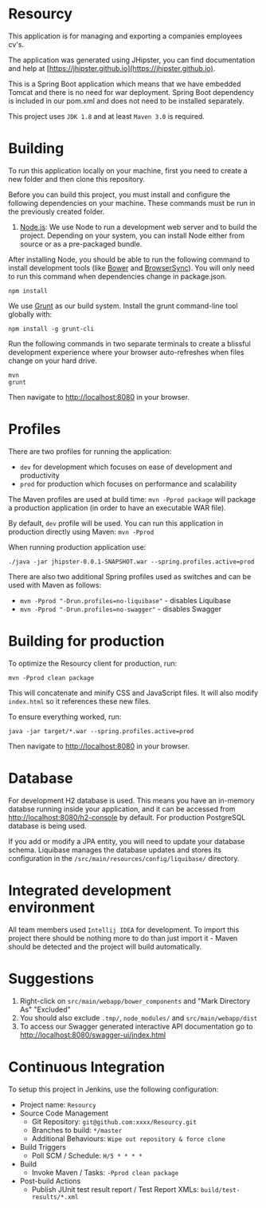 # Resourcy

This application is for managing and exporting a companies employees cv's.

The application was generated using JHipster, you can find documentation and help at [https://jhipster.github.io](https://jhipster.github.io).

This is a Spring Boot application which means that we have embedded Tomcat and there is no need for war deployment. Spring Boot dependency is included in our pom.xml and does not need to be installed separately.

This project uses `JDK 1.8` and at least `Maven 3.0` is required.

# Building

To run this application locally on your machine, first you need to create a new folder and then clone this repository.

Before you can build this project, you must install and configure the following dependencies on your machine. These commands must be run in the previously created folder.

1. [Node.js][]: We use Node to run a development web server and to build the project.
   Depending on your system, you can install Node either from source or as a pre-packaged bundle.

After installing Node, you should be able to run the following command to install development tools (like
[Bower][] and [BrowserSync][]). You will only need to run this command when dependencies change in package.json.

    npm install

We use [Grunt][] as our build system. Install the grunt command-line tool globally with:

    npm install -g grunt-cli

Run the following commands in two separate terminals to create a blissful development experience where your browser
auto-refreshes when files change on your hard drive.

    mvn
    grunt

Then navigate to [http://localhost:8080](http://localhost:8080) in your browser.

# Profiles

There are two profiles for running the application:
* `dev` for development which focuses on ease of development and productivity
* `prod` for production which focuses on performance and scalability

The Maven profiles are used at build time: `mvn -Pprod package` will package a production application (in order to have an executable WAR file).

By default, `dev` profile will be used. You can run this application in production directly using Maven: `mvn -Pprod`

When running production application use:
    
    ./java -jar jhipster-0.0.1-SNAPSHOT.war --spring.profiles.active=prod

There are also two additional Spring profiles used as switches and can be used with Maven as follows:
* `mvn -Pprod "-Drun.profiles=no-liquibase"` - disables Liquibase
* `mvn -Pprod "-Drun.profiles=no-swagger"` - disables Swagger

# Building for production

To optimize the Resourcy client for production, run:

    mvn -Pprod clean package

This will concatenate and minify CSS and JavaScript files. It will also modify `index.html` so it references
these new files.

To ensure everything worked, run:

    java -jar target/*.war --spring.profiles.active=prod

Then navigate to [http://localhost:8080](http://localhost:8080) in your browser.

# Database

For development H2 database is used. This means you have an in-memory databse running inside your application, and it can be accessed from [http://localhost:8080/h2-console](http://localhost:8080/h2-console) by default. For production PostgreSQL database is being used.

If you add or modify a JPA entity, you will need to update your database schema. Liquibase manages the database updates and stores its configuration in the `/src/main/resources/config/liquibase/` directory.

# Integrated development environment

All team members used `Intellij IDEA` for development. To import this project there should be nothing more to do than just import it - Maven should be detected and the project will build automatically.

# Suggestions

1. Right-click on `src/main/webapp/bower_components` and "Mark Directory As" "Excluded"
2. You should also exclude `.tmp/`, `node_modules/` and `src/main/webapp/dist`
3. To access our Swagger generated interactive API documentation go to [http://localhost:8080/swagger-ui/index.html](http://localhost:8080/swagger-ui/index.html)

# Continuous Integration

To setup this project in Jenkins, use the following configuration:

* Project name: `Resourcy`
* Source Code Management
    * Git Repository: `git@github.com:xxxx/Resourcy.git`
    * Branches to build: `*/master`
    * Additional Behaviours: `Wipe out repository & force clone`
* Build Triggers
    * Poll SCM / Schedule: `H/5 * * * *`
* Build
    * Invoke Maven / Tasks: `-Pprod clean package`
* Post-build Actions
    * Publish JUnit test result report / Test Report XMLs: `build/test-results/*.xml`

[JHipster]: https://jhipster.github.io/
[Node.js]: https://nodejs.org/
[Bower]: http://bower.io/
[Grunt]: http://gruntjs.com/
[BrowserSync]: http://www.browsersync.io/
[Karma]: http://karma-runner.github.io/
[Jasmine]: http://jasmine.github.io/2.0/introduction.html
[Protractor]: https://angular.github.io/protractor/
